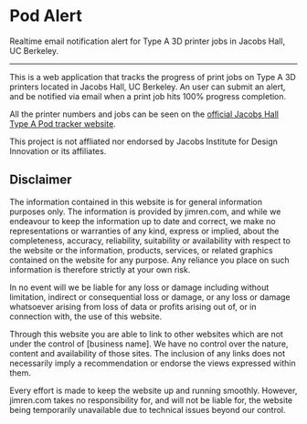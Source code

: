 
# Pod Alert

Realtime email notification alert for Type A 3D printer jobs in Jacobs Hall, UC Berkeley.

------

This is a web application that tracks the progress of print jobs on Type A 3D printers
located in Jacobs Hall, UC Berkeley. An user can submit an alert, and be notified via email
when a print job hits 100% progress completion.

All the printer numbers and jobs can be seen on the
[official Jacobs Hall Type A Pod tracker website](http://pod.jacobshall.org).

This project is not affliated nor endorsed by Jacobs Institute for Design Innovation or
its affiliates.

## Disclaimer

The information contained in this website is for general information purposes only. The information is provided by jimren.com, and while we endeavour to keep the information up to date and correct, we make no representations or warranties of any kind, express or implied, about the completeness, accuracy, reliability, suitability or availability with respect to the website or the information, products, services, or related graphics contained on the website for any purpose. Any reliance you place on such information is therefore strictly at your own risk.

In no event will we be liable for any loss or damage including without limitation, indirect or consequential loss or damage, or any loss or damage whatsoever arising from loss of data or profits arising out of, or in connection with, the use of this website.

Through this website you are able to link to other websites which are not under the control of [business name]. We have no control over the nature, content and availability of those sites. The inclusion of any links does not necessarily imply a recommendation or endorse the views expressed within them.

Every effort is made to keep the website up and running smoothly. However, jimren.com takes no responsibility for, and will not be liable for, the website being temporarily unavailable due to technical issues beyond our control.